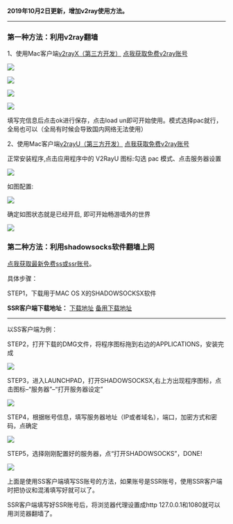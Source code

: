 **2019年10月2日更新，增加v2ray使用方法。**

***

### 第一种方法：利用v2ray翻墙

1、使用Mac客户端[v2rayX（第三方开发）](https://github.com/insisttech/v2rayX-copy/releases) [点我获取免费v2ray账号](https://github.com/Alvin9999/new-pac/wiki/v2ray%E5%85%8D%E8%B4%B9%E8%B4%A6%E5%8F%B7)

![](https://raw.githubusercontent.com/Alvin9999/PAC/master/v2ray/mac1.jpg)

![](https://raw.githubusercontent.com/Alvin9999/PAC/master/v2ray/mac2.jpg)

![](https://raw.githubusercontent.com/Alvin9999/PAC/master/v2ray/mac3.jpg)

![](https://raw.githubusercontent.com/Alvin9999/PAC/master/v2ray/mac4.jpg)

填写完信息后点击ok进行保存，点击load un即可开始使用。模式选择pac就行，全局也可以（全局有时候会导致国内网络无法使用）

2、使用Mac客户端[v2rayU（第三方开发）](https://github.com/yanue/V2rayU/releases)  [点我获取免费v2ray账号](https://github.com/Alvin9999/new-pac/wiki/v2ray%E5%85%8D%E8%B4%B9%E8%B4%A6%E5%8F%B7)

正常安装程序,点击应用程序中的 V2RayU 图标:勾选 pac 模式、点击服务器设置

![](https://raw.githubusercontent.com/Alvin9999/PAC/master/v2ray/v2rayu1.png)

如图配置:

![](https://raw.githubusercontent.com/Alvin9999/PAC/master/v2ray/v2rayu2.png)

确定如图状态就是已经开启, 即可开始畅游墙外的世界

![](https://raw.githubusercontent.com/Alvin9999/PAC/master/v2ray/v2rayu3.png)

### 第二种方法：利用shadowsocks软件翻墙上网

[点我获取最新免费ss或ssr账号](https://github.com/Alvin9999/new-pac/wiki/ss%E5%85%8D%E8%B4%B9%E8%B4%A6%E5%8F%B7)。

具体步骤：

STEP1，下载用于MAC OS X的SHADOWSOCKSX软件 

**SSR客户端下载地址：** [下载地址](https://github.com/shadowsocksr-backup/ShadowsocksX-NG/releases) [备用下载地址](https://nofile.io/f/62K91pC7cBa/ShadowsocksX-NG-R8+.dmg)

***

以SS客户端为例：

STEP2，打开下载的DMG文件，将程序图标拖到右边的APPLICATIONS，安装完成

![](https://raw.githubusercontent.com/Alvin9999/pac2/master/MAC1.png)

STEP3，进入LAUNCHPAD，打开SHADOWSOCKSX,右上方出现程序图标，点击图标–“服务器”–“打开服务器设定”

![](https://raw.githubusercontent.com/Alvin9999/pac2/master/MAC2.png)

STEP4，根据帐号信息，填写服务器地址（IP或者域名），端口，加密方式和密码，点确定

![](https://raw.githubusercontent.com/Alvin9999/pac2/master/MAC3.png)

STEP5，选择刚刚配置好的服务器，点“打开SHADOWSOCKS”，DONE!

![](https://raw.githubusercontent.com/Alvin9999/pac2/master/MAC4.png)

上面是使用SS客户端填写SS账号的方法，如果账号是SSR账号，使用SSR客户端时把协议和混淆填写好就可以了。

SSR客户端填写好SSR账号后，将浏览器代理设置成http 127.0.0.1和1080就可以用浏览器翻墙了。
